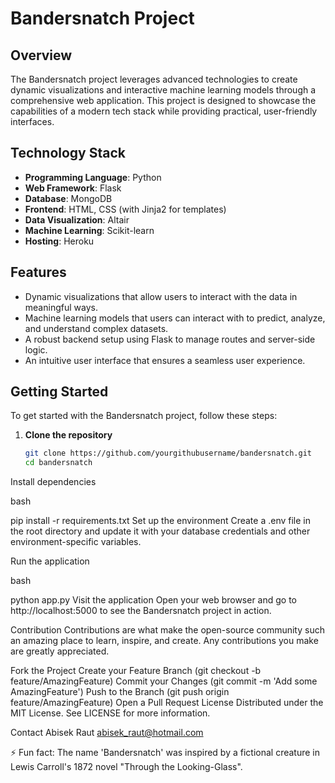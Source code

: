 # Bandersnatch Project

## Overview
The Bandersnatch project leverages advanced technologies to create dynamic visualizations and interactive machine learning models through a comprehensive web application. This project is designed to showcase the capabilities of a modern tech stack while providing practical, user-friendly interfaces.

## Technology Stack
- **Programming Language**: Python
- **Web Framework**: Flask
- **Database**: MongoDB
- **Frontend**: HTML, CSS (with Jinja2 for templates)
- **Data Visualization**: Altair
- **Machine Learning**: Scikit-learn
- **Hosting**: Heroku

## Features
- Dynamic visualizations that allow users to interact with the data in meaningful ways.
- Machine learning models that users can interact with to predict, analyze, and understand complex datasets.
- A robust backend setup using Flask to manage routes and server-side logic.
- An intuitive user interface that ensures a seamless user experience.

## Getting Started
To get started with the Bandersnatch project, follow these steps:

1. **Clone the repository**
   ```bash
   git clone https://github.com/yourgithubusername/bandersnatch.git
   cd bandersnatch
Install dependencies

bash

pip install -r requirements.txt
Set up the environment Create a .env file in the root directory and update it with your database credentials and other environment-specific variables.

Run the application

bash

python app.py
Visit the application Open your web browser and go to http://localhost:5000 to see the Bandersnatch project in action.

Contribution
Contributions are what make the open-source community such an amazing place to learn, inspire, and create. Any contributions you make are greatly appreciated.

Fork the Project
Create your Feature Branch (git checkout -b feature/AmazingFeature)
Commit your Changes (git commit -m 'Add some AmazingFeature')
Push to the Branch (git push origin feature/AmazingFeature)
Open a Pull Request
License
Distributed under the MIT License. See LICENSE for more information.

Contact
Abisek Raut abisek_raut@hotmail.com

⚡ Fun fact: The name 'Bandersnatch' was inspired by a fictional creature in Lewis Carroll's 1872 novel "Through the Looking-Glass".
